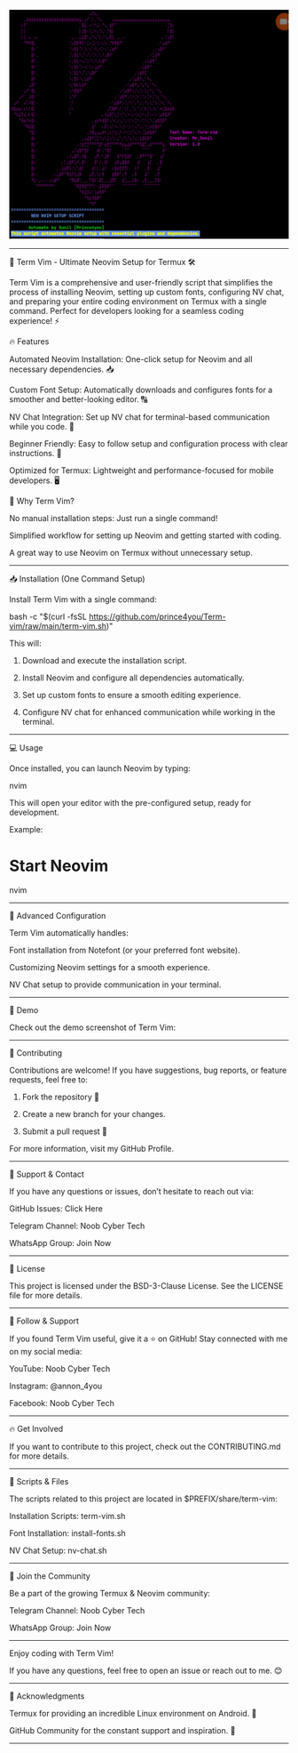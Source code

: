 ![Term Vim Setup](https://github.com/prince4you/Term-vim/blob/main/Picsart_25-03-16_14-14-21-034.jpg)

---

🚀 Term Vim - Ultimate Neovim Setup for Termux 🛠️

Term Vim is a comprehensive and user-friendly script that simplifies the process of installing Neovim, setting up custom fonts, configuring NV chat, and preparing your entire coding environment on Termux with a single command. Perfect for developers looking for a seamless coding experience! ⚡

🔥 Features

Automated Neovim Installation: One-click setup for Neovim and all necessary dependencies. 📥

Custom Font Setup: Automatically downloads and configures fonts for a smoother and better-looking editor. 🔠

NV Chat Integration: Set up NV chat for terminal-based communication while you code. 💬

Beginner Friendly: Easy to follow setup and configuration process with clear instructions. 📝

Optimized for Termux: Lightweight and performance-focused for mobile developers. 🖥️


🌟 Why Term Vim?

No manual installation steps: Just run a single command!

Simplified workflow for setting up Neovim and getting started with coding.

A great way to use Neovim on Termux without unnecessary setup.



---

📥 Installation (One Command Setup)

Install Term Vim with a single command:

bash -c "$(curl -fsSL https://github.com/prince4you/Term-vim/raw/main/term-vim.sh)"

This will:

1. Download and execute the installation script.


2. Install Neovim and configure all dependencies automatically.


3. Set up custom fonts to ensure a smooth editing experience.


4. Configure NV chat for enhanced communication while working in the terminal.




---

💻 Usage

Once installed, you can launch Neovim by typing:

nvim

This will open your editor with the pre-configured setup, ready for development.

Example:

# Start Neovim
nvim


---

🔧 Advanced Configuration

Term Vim automatically handles:

Font installation from Notefont (or your preferred font website).

Customizing Neovim settings for a smooth experience.

NV Chat setup to provide communication in your terminal.



---

📸 Demo

Check out the demo screenshot of Term Vim:




---

🤝 Contributing

Contributions are welcome! If you have suggestions, bug reports, or feature requests, feel free to:

1. Fork the repository 🍴


2. Create a new branch for your changes.


3. Submit a pull request 🚀



For more information, visit my GitHub Profile.


---

💬 Support & Contact

If you have any questions or issues, don’t hesitate to reach out via:

GitHub Issues: Click Here

Telegram Channel: Noob Cyber Tech

WhatsApp Group: Join Now




---

📜 License

This project is licensed under the BSD-3-Clause License. See the LICENSE file for more details.


---

💖 Follow & Support

If you found Term Vim useful, give it a ⭐️ on GitHub!
Stay connected with me on my social media:

YouTube: Noob Cyber Tech

Instagram: @annon_4you

Facebook: Noob Cyber Tech



---

🔥 Get Involved

If you want to contribute to this project, check out the CONTRIBUTING.md for more details.


---

📂 Scripts & Files

The scripts related to this project are located in $PREFIX/share/term-vim:

Installation Scripts: term-vim.sh

Font Installation: install-fonts.sh

NV Chat Setup: nv-chat.sh



---

🎯 Join the Community

Be a part of the growing Termux & Neovim community:

Telegram Channel: Noob Cyber Tech

WhatsApp Group: Join Now



---

Enjoy coding with Term Vim!

If you have any questions, feel free to open an issue or reach out to me. 😊


---

📝 Acknowledgments

Termux for providing an incredible Linux environment on Android. 🐧

GitHub Community for the constant support and inspiration. 👥



---

